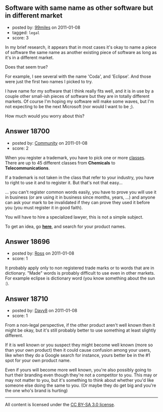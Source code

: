 ## Software with same name as other software but in different market

- posted by: [99miles](https://stackexchange.com/users/-1/6441-99miles) on 2011-01-08
- tagged: `legal`
- score: 3

In my brief research, it appears that in most cases it's okay to name a piece of software the same name as another existing piece of software as long as it's in a different market. 

Does that seem true?

For example, I see several with the name 'Coda', and 'Eclipse'. And those were just the first two names I picked to try.

I have name for my software that I think really fits well, and it is in use by a couple other small-ish pieces of software but they are in totally different markets. Of course I'm hoping my software will make some waves, but I'm not expecting to be the next Microsoft (nor would I want to be ;).

How much would you worry about this? 



## Answer 18700

- posted by: [Community](https://stackexchange.com/users/-1/-1-community) on 2011-01-08
- score: 2

<p>When you register a trademark, you have to pick one or more <a href="http://www.oppedahl.com/trademarks/tmclasses.htm" rel="nofollow">classes</a>. There are up to 45 different classes from <strong>Chemicals</strong> to <strong>Telecommunications</strong>.</p>

<p>If a trademark is not taken in the class that refer to your industry, you have to right to use it and to register it. But that's not that easy...</p>

<p>... you can't register common words easily, you have to prove you will use it in business (or are using it in business since months, years, ...) and anyone can ask your mark to be invalidated if they can prove they used it before you (you must register it in good faith).</p>

<p>You will have to hire a specialized lawyer, this is not a simple subject.</p>

<p>To get an idea, go <strong><a href="http://tess2.uspto.gov/bin/gate.exe?f=searchss&amp;state=4001%3ah3jvjs.1.1" rel="nofollow">here</a></strong>, and search for your product names.</p>



## Answer 18696

- posted by: [Ross](https://stackexchange.com/users/-1/1390-ross) on 2011-01-08
- score: 1

It probably apply only to non registered trade marks or to words that are in dictionary. "Made" words is probably difficult to use even in other markets. For example eclipse is dictionary word (you know something about the sun :).


## Answer 18710

- posted by: [Davy8](https://stackexchange.com/users/-1/4912-davy8) on 2011-01-08
- score: 1

From a non-legal perspective, if the other product aren't well known then it might be okay, but it's still probably better to use something at least slightly different.  

If it is well known or you suspect they might become well known (more so than your own product) then it could cause confusion among your users, like when they do a Google search for instance, yours better be in the #1 spot for your own product name.

Even if yours will become more well known, you're also possibly going to hurt their branding even though they're not a competitor to you.  This may or may not matter to you, but it's something to think about whether you'd like someone else doing the same to you.  (Or maybe they do get big and you're the one who's brand is hurting)



---

All content is licensed under the [CC BY-SA 3.0 license](https://creativecommons.org/licenses/by-sa/3.0/).
